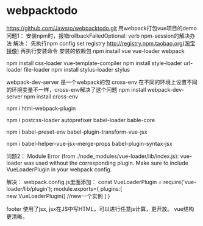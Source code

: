 # webpacktodo
https://github.com/Jawsro/webpacktodo.git
用webpack打包vue项目的demo
问题1：
安装npm时，报错rollbackFailedOptional: verb npm-session的解决办法
解决：
先执行npm config set registry http://registry.npm.taobao.org(淘宝镜像)
再执行安装命令
安装的依赖包
npm install vue vue-loader webpack

npm install css-loader vue-template-compiler
npm install style-loader url-loader file-loader
npm install stylus-loader stylus

webpack-dev-server 是一个webpack的包 cross-env 在不同的环境上设置不同的环境变量不一样，cross-env解决了这个问题
npm install webpack-dev-server
npm install cross-env

npm i html-webpack-plugin

npm i postcss-loader autoprefixer babel-loader bable-core

npm i babel-preset-env babel-plugin-transform-vue-jsx

npm i  babel-helper-vue-jsx-merge-props babel-plugin-syntax-jsx

问题2：
Module Error (from ./node_modules/vue-loader/lib/index.js):
vue-loader was used without the corresponding plugin. Make sure to include VueLoaderPlugin in your webpack config.

解决：
webpack.config.js里面添加：
const VueLoaderPlugin = require('vue-loader/lib/plugin');
module.exports={
   plugins:[        
        new VueLoaderPlugin() //new一个实例
    ]
}

footer 使用了jsx, jsx在JS中写HTML，可以进行任意js计算，更开放。 vue结构更清晰。
